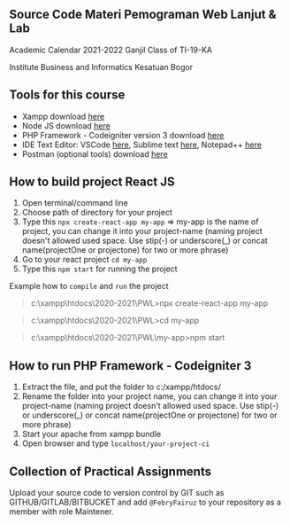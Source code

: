 ## Source Code Materi Pemograman Web Lanjut & Lab

Academic Calendar 2021-2022 Ganjil
Class of TI-19-KA

Institute Business and Informatics Kesatuan Bogor

## Tools for this course

- Xampp download [here](https://www.apachefriends.org/download.html)
- Node JS download [here](https://nodejs.org/en/download/)
- PHP Framework - Codeigniter version 3 download [here](https://api.github.com/repos/bcit-ci/CodeIgniter/zipball/refs/tags/3.1.11)
- IDE Text Editor: VSCode [here](https://code.visualstudio.com/download), Sublime text [here](https://www.sublimetext.com/3), Notepad++ [here](https://notepad-plus-plus.org/downloads/)
- Postman (optional tools) download [here](https://www.postman.com/downloads/)

## How to build project React JS

1. Open terminal/command line
2. Choose path of directory for your project
3. Type this `npx create-react-app my-app` => my-app is the name of project, you can change it into your project-name (naming project doesn't allowed used space. Use stip(-) or underscore(_) or concat name(projectOne or projectone) for two or more phrase)
4. Go to your react project `cd my-app`
5. Type this `npm start` for running the project

Example how to `compile` and `run` the project

> c:\xampp\htdocs\2020-2021\PWL>npx create-react-app my-app

> c:\xampp\htdocs\2020-2021\PWL>cd my-app

> c:\xampp\htdocs\2020-2021\PWL\my-app>npm start

## How to run PHP Framework - Codeigniter 3

1. Extract the file, and put the folder to c:/xampp/htdocs/
2. Rename the folder into your project name, you can change it into your project-name (naming project doesn't allowed used space. Use stip(-) or underscore(_) or concat name(projectOne or projectone) for two or more phrase)
3. Start your apache from xampp bundle
4. Open browser and type `localhost/your-project-ci`

## Collection of Practical Assignments

Upload your source code to version control by GIT such as GITHUB/GITLAB/BITBUCKET and add `@FebryFairuz` to your repository as a member with role Maintener.
